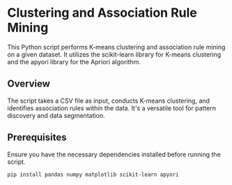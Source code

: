 # Clustering and Association Rule Mining

This Python script performs K-means clustering and association rule mining on a given dataset. It utilizes the scikit-learn library for K-means clustering and the apyori library for the Apriori algorithm.

## Overview

The script takes a CSV file as input, conducts K-means clustering, and identifies association rules within the data. It's a versatile tool for pattern discovery and data segmentation.

## Prerequisites

Ensure you have the necessary dependencies installed before running the script.

```bash
pip install pandas numpy matplotlib scikit-learn apyori


